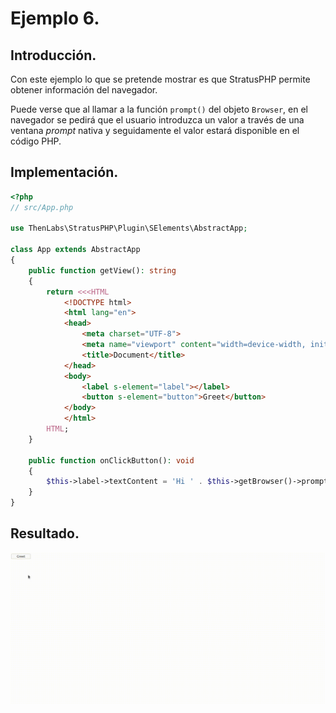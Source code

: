 
# Ejemplo 6.

## Introducción.

Con este ejemplo lo que se pretende mostrar es que StratusPHP permite obtener información del navegador.

Puede verse que al llamar a la función `prompt()` del objeto `Browser`, en el navegador se pedirá que el usuario introduzca un valor a través de una ventana *prompt* nativa y seguidamente el valor estará disponible en el código PHP.

## Implementación.

```php
<?php
// src/App.php

use ThenLabs\StratusPHP\Plugin\SElements\AbstractApp;

class App extends AbstractApp
{
    public function getView(): string
    {
        return <<<HTML
            <!DOCTYPE html>
            <html lang="en">
            <head>
                <meta charset="UTF-8">
                <meta name="viewport" content="width=device-width, initial-scale=1.0">
                <title>Document</title>
            </head>
            <body>
                <label s-element="label"></label>
                <button s-element="button">Greet</button>
            </body>
            </html>
        HTML;
    }

    public function onClickButton(): void
    {
        $this->label->textContent = 'Hi ' . $this->getBrowser()->prompt('What is your name?');
    }
}
```

## Resultado.

![](result.gif)